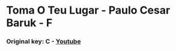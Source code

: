 # Toma O Teu Lugar - Paulo Cesar Baruk - F
### Original key: C - [Youtube](https://www.youtube.com/watch?v=YUtSc4cwDNM)


